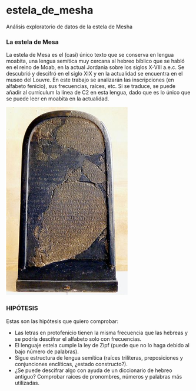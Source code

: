 # estela_de_mesha
Análisis exploratorio de datos de la estela de Mesha

### La estela de Mesa

La estela de Mesa es el (casi) único texto que se conserva en lengua moabita, una lengua semítica muy cercana al hebreo bíblico que se habló en el reino de Moab, en la actual Jordania sobre los siglos X-VIII a.e.c. Se descubrió y descifró en el siglo XIX y en la actualidad se encuentra en el museo del Louvre.
En este trabajo se analizarán las inscripciones (en alfabeto fenicio), sus frecuencias, raíces, etc.
Si se traduce, se puede añadir al currículum la línea de C2 en esta lengua, dado que es lo único que se puede leer en moabita en la actualidad.

![Imagen|50](./src/img/estela_mesa.jfif)

### HIPÓTESIS

Estas son las hipótesis que quiero comprobar:
- Las letras en protofenicio tienen la misma frecuencia que las hebreas y se podría descifrar el alfabeto solo con frecuencias.
- El lenguaje estela cumple la ley de Zipf (puede que no lo haga debido al bajo número de palabras).
- Sigue estructura de lengua semítica (raíces trilíteras, preposiciones y conjunciones enclíticas, ¿estado constructo?).
- ¿Se puede descifrar algo con ayuda de un diccionario de hebreo antiguo? Comprobar raíces de pronombres, números y palabras más utilizadas.

